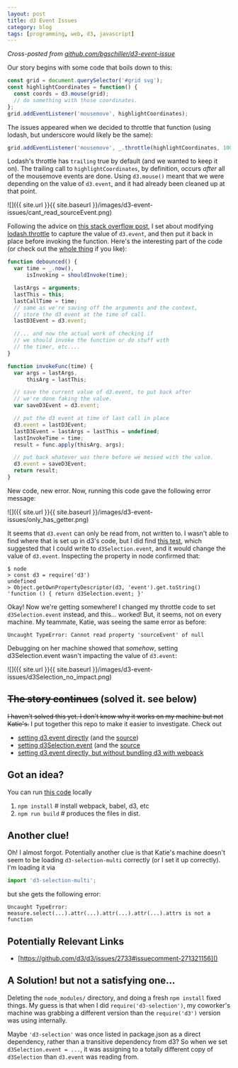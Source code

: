 ```yaml
---
layout: post
title: d3 Event Issues
category: blog
tags: [programming, web, d3, javascript]
---
```


*Cross-posted from [github.com/bgschiller/d3-event-issue](https://github.com/bgschiller/d3-event-issue)*

Our story begins with some code that boils down to this:

```javascript
const grid = document.querySelector('#grid svg');
const highlightCoordinates = function() {
  const coords = d3.mouse(grid);
  // do something with those coordinates.
};
grid.addEventListener('mousemove', highlightCoordinates);
```

The issues appeared when we decided to throttle that function (using lodash, but underscore would likely be the same):

```javascript
grid.addEventListener('mousemove', _.throttle(highlightCoordinates, 100));
```

Lodash's throttle has `trailing` true by default (and we wanted to keep it on). The trailing call to `highlightCoordinates`, by definition, occurs *after* all of the mousemove events are done. Using `d3.mouse()` meant that we were depending on the value of `d3.event`, and it had already been cleaned up at that point.

![]({{ site.url }}{{ site.baseurl }}/images/d3-event-issues/cant_read_sourceEvent.png)

Following the advice on [this stack overflow post](https://stackoverflow.com/a/43424214/1586229), I set about modifying [lodash.throttle](https://github.com/lodash/lodash/blob/4.17.4/lodash.js#L10911) to capture the value of `d3.event`, and then put it back in place before invoking the function. Here's the interesting part of the code (or check out the [whole thing](https://github.com/NREL/openstudio-geometry-editor/blob/0790f88dd04123320278a6a1f22443690d587d29/src/utilities/d3-aware-throttle.js) if you like):

```javascript
function debounced() {
  var time = _.now(),
      isInvoking = shouldInvoke(time);

  lastArgs = arguments;
  lastThis = this;
  lastCallTime = time;
  // same as we're saving off the arguments and the context,
  // store the d3 event at the time of call.
  lastD3Event = d3.event;

  //... and now the actual work of checking if
  // we should invoke the function or do stuff with
  // the timer, etc....
}

function invokeFunc(time) {
  var args = lastArgs,
      thisArg = lastThis;

  // save the current value of d3.event, to put back after
  // we're done faking the value.
  var saveD3Event = d3.event;

  // put the d3 event at time of last call in place
  d3.event = lastD3Event;
  lastD3Event = lastArgs = lastThis = undefined;
  lastInvokeTime = time;
  result = func.apply(thisArg, args);

  // put back whatever was there before we messed with the value.
  d3.event = saveD3Event;
  return result;
}
```

New code, new error. Now, running this code gave the following error message:

![]({{ site.url }}{{ site.baseurl }}/images/d3-event-issues/only_has_getter.png)

It seems that `d3.event` can only be read from, not written to. I wasn't able to find where that is set up in d3's code, but I did find [this test](https://github.com/d3/d3/blob/17fbf8d4b16ed19303d71dee4881d871bddbc037/test/d3-test.js#L11-L20), which suggested that I could write to `d3Selection.event`, and it would change the value of `d3.event`. Inspecting the property in node confirmed that:

```
$ node
> const d3 = require('d3')
undefined
> Object.getOwnPropertyDescriptor(d3, 'event').get.toString()
'function () { return d3Selection.event; }'
```

Okay! Now we're getting somewhere! I changed my throttle code to set `d3Selection.event` instead, and this... worked! But, it seems, not on every machine. My teammate, Katie, was seeing the same error as before:

```
Uncaught TypeError: Cannot read property 'sourceEvent' of null
```

Debugging on her machine showed that *somehow*, setting d3Selection.event wasn't impacting the value of `d3.event`:

![]({{ site.url }}{{ site.baseurl }}/images/d3-event-issues/d3Selection_no_impact.png)

## <s>The story continues</s> (solved it. see below)

<p><s>I haven't solved this yet. I don't know why it works on my machine but not Katie's.</s> I put together this repo to make it easier to investigate. Check out</p>

- [setting d3.event directly](https://brianschiller.com/d3-event-issue/dist/setD3Event.html) (and the [source](https://github.com/bgschiller/d3-event-issue/tree/master/src/index.js))
- [setting d3Selection.event](https://brianschiller.com/d3-event-issue/dist/setD3SelectionEvent.html) (and the [source](https://github.com/bgschiller/d3-event-issue/tree/master/src/selectionIndex.js)
- [setting d3.event directly, but without bundling d3 with webpack](https://brianschiller.com/d3-event-issue/dist/cdn-d3.html)

## Got an idea?

You can run [this code](https://github.com/bgschiller/d3-event-issue) locally

1. `npm install` # install webpack, babel, d3, etc
2. `npm run build` # produces the files in dist.

## Another clue!

Oh! I almost forgot. Potentially another clue is that Katie's machine doesn't seem to be loading `d3-selection-multi` correctly (or I set it up correctly). I'm loading it via

```javascript
import 'd3-selection-multi';
```

but she gets the following error:

```
Uncaught TypeError: measure.select(...).attr(...).attr(...).attr(...).attrs is not a function
```

## Potentially Relevant Links

- [https://github.com/d3/d3/issues/2733#issuecomment-271321156]()

## A Solution! but not a satisfying one...

Deleting the `node_modules/` directory, and doing a fresh `npm install` fixed things. My guess is that when I did `require('d3-selection')`, my coworker's machine was grabbing a different version than the `require('d3')` version was using internally.

Maybe `'d3-selection'` was once listed in package.json as a direct dependency, rather than a transitive dependency from d3? So when we set `d3Selection.event = ...`, it was assigning to a totally different copy of `d3Selection` than `d3.event` was reading from.
